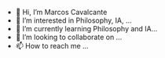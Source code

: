 - 👋 Hi, I’m Marcos Cavalcante
- 👀 I’m interested in Philosophy, IA, ...
- 🌱 I’m currently learning Philosophy and IA...
- 💞️ I’m looking to collaborate on ...
- 📫 How to reach me ...

<!---
mvcalcante/mvcalcante is a ✨ special ✨ repository because its `README.md` (this file) appears on your GitHub profile.
You can click the Preview link to take a look at your changes.
--->
